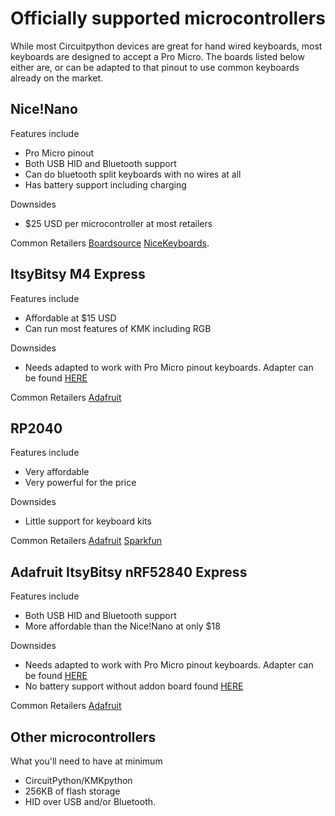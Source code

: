 # Officially supported microcontrollers
While most Circuitpython devices are great for hand wired keyboards, most 
keyboards are designed to accept a Pro Micro. The boards listed below either 
are, or can be adapted to that pinout to use common keyboards already on the market.

## Nice!Nano
Features include
- Pro Micro pinout
- Both USB HID and Bluetooth support
- Can do bluetooth split keyboards with no wires at all
- Has battery support including charging

Downsides
- $25 USD per microcontroller at most retailers

Common Retailers
[Boardsource](https://boardsource.xyz/store/5f4a1733bbaa5c635b83ed67)
[NiceKeyboards](https://nicekeyboards.com/collections/group-buy/products/nice-nano-v1-0).

## ItsyBitsy M4 Express
Features include
- Affordable at $15 USD
- Can run most features of KMK including RGB

Downsides
- Needs adapted to work with Pro Micro pinout keyboards. Adapter can be found 
[HERE](https://github.com/KMKfw/kmk_firmware/tree/master/hardware)

Common Retailers
[Adafruit](https://www.adafruit.com/product/3800)

## RP2040
Features include
- Very affordable
- Very powerful for the price

Downsides
- Little support for keyboard kits

Common Retailers
[Adafruit](https://www.adafruit.com/pico?src=raspberrypi)
[Sparkfun](https://www.sparkfun.com/products/17829?src=raspberrypi)

## Adafruit ItsyBitsy nRF52840 Express
Features include
- Both USB HID and Bluetooth support
- More affordable than the Nice!Nano at only $18

Downsides
- Needs adapted to work with Pro Micro pinout keyboards. Adapter can be found
[HERE](https://github.com/KMKfw/kmk_firmware/tree/master/hardware)
- No battery support without addon board found 
[HERE](https://www.adafruit.com/product/2124) 

Common Retailers
[Adafruit](https://www.adafruit.com/product/4481)

## Other microcontrollers
What you'll need to have at minimum
- CircuitPython/KMKpython
- 256KB of flash storage
- HID over USB and/or Bluetooth.
